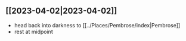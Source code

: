 ## [[2023-04-02|2023-04-02]]
- head back into darkness to [[../Places/Pembrose/index|Pembrose]]
- rest at midpoint
